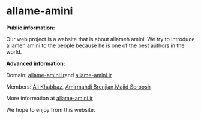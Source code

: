 allame-amini
============
**Public information:**

Our web project is a website that is about allameh amini.
We try to introduce allameh amini to the people because he is one of the best authors in the world.

**Advanced information:**

Domain: [allame-amini.ir](http://allame-amini.ir)and [allame-amini.ir](http://allame-amini.com)

Members: [Ali Khabbaz](http://github.com/ali-khabbaz), [Amirmahdi Brenjian](http://github.com/brenjian),[Majid Soroosh](http://github.com/majidsr )


More information at [allame-amini.ir](http://allame-amini.ir)

We hope to enjoy from this website.
